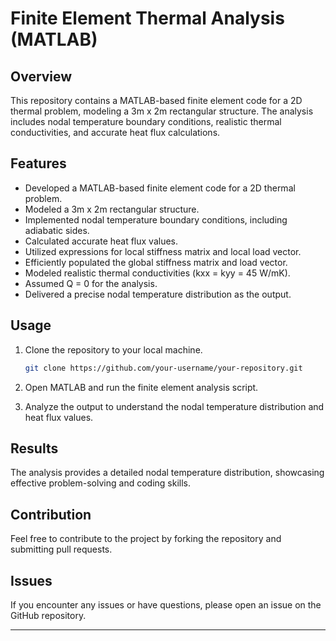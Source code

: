 # Finite Element Thermal Analysis (MATLAB)

## Overview

This repository contains a MATLAB-based finite element code for a 2D thermal problem, modeling a 3m x 2m rectangular structure. The analysis includes nodal temperature boundary conditions, realistic thermal conductivities, and accurate heat flux calculations.

## Features

- Developed a MATLAB-based finite element code for a 2D thermal problem.
- Modeled a 3m x 2m rectangular structure.
- Implemented nodal temperature boundary conditions, including adiabatic sides.
- Calculated accurate heat flux values.
- Utilized expressions for local stiffness matrix and local load vector.
- Efficiently populated the global stiffness matrix and load vector.
- Modeled realistic thermal conductivities (kxx = kyy = 45 W/mK).
- Assumed Q = 0 for the analysis.
- Delivered a precise nodal temperature distribution as the output.

## Usage

1. Clone the repository to your local machine.
   ```bash
   git clone https://github.com/your-username/your-repository.git
   ```

2. Open MATLAB and run the finite element analysis script.

3. Analyze the output to understand the nodal temperature distribution and heat flux values.

## Results

The analysis provides a detailed nodal temperature distribution, showcasing effective problem-solving and coding skills.

## Contribution

Feel free to contribute to the project by forking the repository and submitting pull requests.

## Issues

If you encounter any issues or have questions, please open an issue on the GitHub repository.

---
